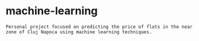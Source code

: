 # machine-learning
	Personal project focused on predicting the price of flats in the near zone of Cluj Napoca using machine learning techniques.
